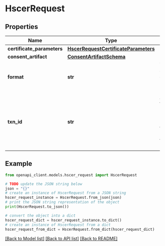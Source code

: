 # HscerRequest


## Properties

Name | Type | Description | Notes
------------ | ------------- | ------------- | -------------
**certificate_parameters** | [**HscerRequestCertificateParameters**](HscerRequestCertificateParameters.md) |  | [optional] 
**consent_artifact** | [**ConsentArtifactSchema**](ConsentArtifactSchema.md) |  | [optional] 
**format** | **str** | The format of the certificate in response. | 
**txn_id** | **str** | A unique transaction id for this request in UUID format. It is used for tracking the request. | 

## Example

```python
from openapi_client.models.hscer_request import HscerRequest

# TODO update the JSON string below
json = "{}"
# create an instance of HscerRequest from a JSON string
hscer_request_instance = HscerRequest.from_json(json)
# print the JSON string representation of the object
print(HscerRequest.to_json())

# convert the object into a dict
hscer_request_dict = hscer_request_instance.to_dict()
# create an instance of HscerRequest from a dict
hscer_request_from_dict = HscerRequest.from_dict(hscer_request_dict)
```
[[Back to Model list]](../README.md#documentation-for-models) [[Back to API list]](../README.md#documentation-for-api-endpoints) [[Back to README]](../README.md)


